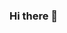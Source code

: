### Hi there 👋

<!--
**HusseinRidwan/HusseinRidwan** is a ✨ _special_ ✨ repository because its `README.md` (this file) appears on your GitHub profile.

Here are some ideas to get you started:

- 🔭 I’m currently working on ...
- 🌱 I’m currently learning ...
- 👯 I’m looking to collaborate on ...
- 🤔 I’m looking for help with ...
- 💬 Ask me about ...
- 📫At Ohio University
- 😄 Pronouns: ...
- ⚡ Fun fact: ...
-->
